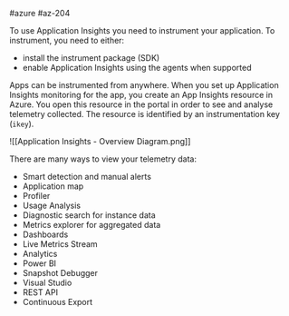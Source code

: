 #azure #az-204 

To use Application Insights you need to instrument your application.
To instrument, you need to either:
- install the instrument package (SDK)
- enable Application Insights using the agents when supported

Apps can be instrumented from anywhere.
When you set up Application Insights monitoring for the app, you create an App Insights resource in Azure.
You open this resource in the portal in order to see and analyse telemetry collected.
The resource is identified by an instrumentation key (`ikey`).

![[Application Insights - Overview Diagram.png]]

There are many ways to view your telemetry data:
- Smart detection and manual alerts
- Application map
- Profiler
- Usage Analysis
- Diagnostic search for instance data
- Metrics explorer for aggregated data
- Dashboards
- Live Metrics Stream
- Analytics
- Power BI
- Snapshot Debugger
- Visual Studio
- REST API
- Continuous Export